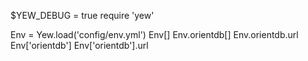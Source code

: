 $YEW_DEBUG = true
require 'yew'

Env = Yew.load('config/env.yml')
Env[]
Env.orientdb[]
Env.orientdb.url
Env['orientdb']
Env['orientdb'].url
